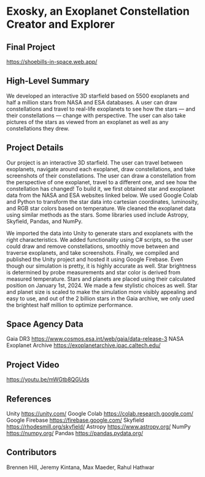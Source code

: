 # Exosky, an Exoplanet Constellation Creator and Explorer
## Final Project
https://shoebills-in-space.web.app/

## High-Level Summary
We developed an interactive 3D starfield based on 5500 exoplanets and half a million stars from NASA and ESA databases. A user can draw constellations and travel to real-life exoplanets to see how the stars — and their constellations — change with perspective. The user can also take pictures of the stars as viewed from an exoplanet as well as any constellations they drew.

## Project Details
Our project is an interactive 3D starfield. The user can travel between exoplanets, navigate around each exoplanet, draw constellations, and take screenshots of their constellations. The user can draw a constellation from the perspective of one exoplanet, travel to a different one, and see how the constellation has changed!
To build it, we first obtained star and exoplanet data from the NASA and ESA websites linked below. We used Google Colab and Python to transform the star data into cartesian coordinates, luminosity, and RGB star colors based on temperature. We cleaned the exoplanet data using similar methods as the stars. Some libraries used include Astropy, Skyfield, Pandas, and NumPy. 

We imported the data into Unity to generate stars and exoplanets with the right characteristics. We added functionality using C# scripts, so the user could draw and remove constellations, smoothly move between and traverse exoplanets, and take screenshots. Finally, we compiled and published the Unity project and hosted it using Google Firebase.
Even though our simulation is pretty, it is highly accurate as well. Star brightness is determined by probe measurements and star color is derived from measured temperature. Stars and planets are placed using their calculated position on January 1st, 2024. We made a few stylistic choices as well. Star and planet size is scaled to make the simulation more visibly appealing and easy to use, and out of the 2 billion stars in the Gaia archive, we only used the brightest half million to optimize performance.

## Space Agency Data
Gaia DR3 https://www.cosmos.esa.int/web/gaia/data-release-3 
NASA Exoplanet Archive https://exoplanetarchive.ipac.caltech.edu/ 

## Project Video
https://youtu.be/mWGtb8QGUds

## References
Unity https://unity.com/ 
Google Colab https://colab.research.google.com/ 
Google Firebase https://firebase.google.com/ 
Skyfield https://rhodesmill.org/skyfield/ 
Astropy https://www.astropy.org/ 
NumPy https://numpy.org/ 
Pandas https://pandas.pydata.org/

## Contributors
Brennen Hill, Jeremy Kintana, Max Maeder, Rahul Hathwar
